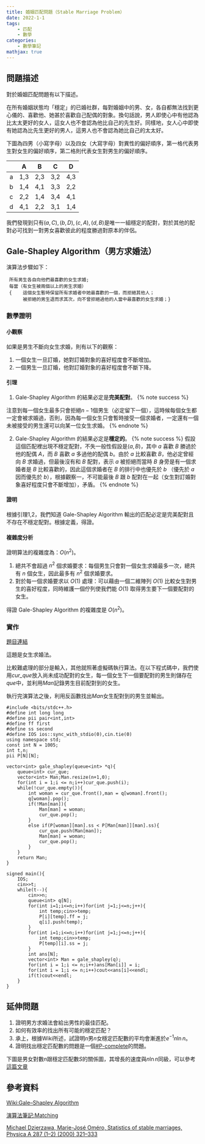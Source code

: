 ```yaml
---
title: 婚姻匹配問題（Stable Marriage Problem）
date: 2022-1-1
tags: 
    - 匹配
    - 數學
categories:
    - 數學筆記
mathjax: true
---
```


## 問題描述

對於婚姻匹配問題有以下描述。

在所有婚姻狀態均「穩定」的已婚社群，每對婚姻中的男、女，各自都無法找到更心儀的、喜歡他、她甚於喜歡自己配偶的對象。換句話說，男人即使心中有他認為比太太更好的女人，這女人也不會認為他比自己的先生好。同樣地，女人心中即使有她認為比先生更好的男人，這男人也不會認為她比自己的太太好。
<!--more-->
下圖為四男（小寫字母）以及四女（大寫字母）對異性的偏好順序，第一格代表男生對女生的偏好順序，第二格則代表女生對男生的偏好順序。

|     |  A  |  B  |  C  |  D  |
| :---: |:---:|:---:|:---:|:---:|
| a   | 1,3 | 2,3 | 3,2 | 4,3 |
| b   | 1,4 | 4,1 | 3,3 | 2,2 |
| c   | 2,2 | 1,4 | 3,4 | 4,1 |
| d   | 4,1 | 2,2 | 3,1 | 1,4 |

我們發現到只有$(a,C),(b,D),(c,A),(d,B)$是唯一一組穩定的配對，對於其他的配對必可找到一對男女喜歡彼此的程度勝過對原本的伴侶。

## Gale-Shapley Algorithm（男方求婚法）

演算法步驟如下：

```
 所有男生各自向他們最喜歡的女生求婚;
 每當（有女生被兩個以上的男生求婚）
 {    這個女生暫時保留所有求婚者中她最喜歡的一個，而拒絕其他人；
      被拒絕的男生退而求其次，向不曾拒絕過他的人當中最喜歡的女生求婚；}
```

### 數學證明

#### 小觀察

如果是男生不斷向女生求婚，則有以下的觀察：

1. 一個女生一旦訂婚，她對訂婚對象的喜好程度會不斷增加。
2. 一個男生一旦訂婚，他對訂婚對象的喜好程度會不斷下降。

#### 引理

1. Gale-Shapley Algorithm 的結果必定是**完美配對**。
{% note success %}

注意到每一個女生最多只會拒絕$n-1$個男生（必定留下一個），這時候每個女生都一定會被求婚過，否則，因為每一個女生只會暫時接受一個求婚者，一定還有一個未被接受的男生還可以向某一位女生求婚。
{% endnote %}

2. Gale-Shapley Algorithm 的結果必定是**穩定的**。
{% note success %}
假設這個匹配裡出現不穩定配對，不失一般性假設是$(a,B)$，其中 $a$ 喜歡 $B$ 勝過於他的配偶 $A$，而 $B$ 喜歡 $a$ 多過他的配偶 $b$。由於 $a$ 比較喜歡 $B$，他必定曾經向 $B$ 求婚過，但最後沒有和 $B$ 配對，表示 $a$ 被拒絕而當時 $B$ 身旁是有一個求婚者是 $B$ 比較喜歡的，因此這個求婚者在 $B$ 的排行中也優先於 $b$ （優先於 $a$ 因而優先於 $b$），根據觀察一，不可能最後 $B$ 跟 $b$ 配對在一起（女生對訂婚對象喜好程度只會不斷增加），矛盾。
{% endnote %}

#### 證明

根據引理1,2，我們知道 Gale-Shapley Algorithm 輸出的匹配必定是完美配對且不存在不穩定配對。根據定義，得證。

#### 複雜度分析

證明算法的複雜度為：$O(n^2)$。

1. 總共不會超過 $n^2$ 個求婚要求：每個男生只會對一個女生求婚最多一次，總共有 $n$ 個女生，因此最多有 $n^2$ 個求婚要求。
2. 對於每一個求婚要求以 $O(1)$ 處理：可以藉由一個二維陣列 $O(1)$ 比較女生對男生的喜好程度，同時維護一個佇列使我們能 $O(1)$ 取得男生要下一個要配對的女生。

得證 Gale-Shapley Algorithm 的複雜度是 $O(n^2)$。

### 實作

[題目連結](https://onlinejudge.org/index.php?option=com_onlinejudge&Itemid=8&page=show_problem&problem=3616)

這題是女生求婚法。

比較難處理的部分是輸入，其他就照著虛擬碼執行算法。在以下程式碼中，我們使用*cur_que*放入尚未成功配對的女生，每一個女生下一個要配對的男生則儲存在*que*中，並利用*Man*記錄男生目前配對到的女生。

執行完演算法之後，利用反函數找出*Man*女生配對到的男生並輸出。

```cpp=
#include <bits/stdc++.h>
#define int long long
#define pii pair<int,int>
#define ff first
#define ss second
#define IOS ios::sync_with_stdio(0),cin.tie(0)
using namespace std;
const int N = 1005;
int t,n;
pii P[N][N];

vector<int> gale_shapley(queue<int> *q){
    queue<int> cur_que;
    vector<int> Man;Man.resize(n+1,0);
    for(int i = 1;i <= n;i++)cur_que.push(i);
    while(!cur_que.empty()){
        int woman = cur_que.front(),man = q[woman].front();
        q[woman].pop();
        if(!Man[man]){
            Man[man] = woman;
            cur_que.pop();
        }
        else if(P[woman][man].ss < P[Man[man]][man].ss){
            cur_que.push(Man[man]);
            Man[man] = woman;
            cur_que.pop();
        }
    }
    return Man;
}

signed main(){
    IOS;
    cin>>t;
    while(t--){
        cin>>n;
        queue<int> q[N];
        for(int i=1;i<=n;i++)for(int j=1;j<=n;j++){
            int temp;cin>>temp;
            P[i][temp].ff = j;
            q[i].push(temp);
        }
        for(int i=1;i<=n;i++)for(int j=1;j<=n;j++){
            int temp;cin>>temp;
            P[temp][i].ss = j;
        }
        int ans[N];
        vector<int> Man = gale_shapley(q);
        for(int i = 1;i <= n;i++)ans[Man[i]] = i;
        for(int i = 1;i <= n;i++)cout<<ans[i]<<endl;
        if(t)cout<<endl;
    }
}
```

## 延伸問題

1. 證明男方求婚法會給出男性的最佳匹配。
2. 如何有效率的找出所有可能的穩定匹配？
3. 承上，根據Wiki所述，試證明$n$男$n$女穩定匹配數的平均會漸進於$e^{-1}n\ln n$。
4. 證明找出穩定匹配數的問題是一個[#P-complete](https://en.wikipedia.org/wiki/%E2%99%AFP-complete)的問題。

下圖是男女對數$n$跟穩定匹配數$S$的關係圖，其增長的速度與$n\ln n$同級，可以參考[這篇文章](https://ur.booksc.eu/book/4740030/49e7a5)

## 參考資料

[Wiki:Gale–Shapley Algorithm](https://en.wikipedia.org/wiki/Gale%E2%80%93Shapley_algorithm)

[演算法筆記:Matching](https://web.ntnu.edu.tw/~algo/Matching2.html)

[Michael Dzierzawa, Marie-José Oméro, Statistics of stable marriages, Physica A 287 (1–2) (2000) 321–333](https://ur.booksc.eu/book/4740030/49e7a5)
